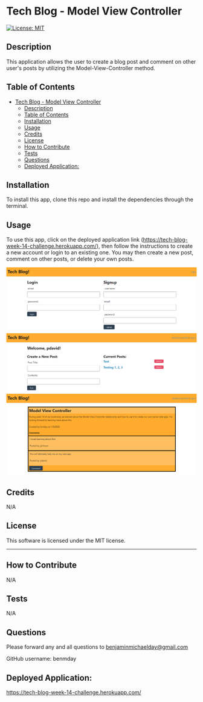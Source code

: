 # Tech Blog - Model View Controller

  [![License: MIT](https://img.shields.io/badge/License-MIT-yellow.svg)](https://opensource.org/licenses/MIT)

## Description
  
  This application allows the user to create a blog post and comment on other user's posts by utilizing the Model-View-Controller method. 
  
  
## Table of Contents
  
- [Tech Blog - Model View Controller](#tech-blog---model-view-controller)
  - [Description](#description)
  - [Table of Contents](#table-of-contents)
  - [Installation](#installation)
  - [Usage](#usage)
  - [Credits](#credits)
  - [License](#license)
  - [How to Contribute](#how-to-contribute)
  - [Tests](#tests)
  - [Questions](#questions)
  - [Deployed Application:](#deployed-application)
  
  
## Installation
  
  To install this app, clone this repo and install the dependencies through the terminal. 
  
  
## Usage
  
  To use this app, click on the deployed application link (https://tech-blog-week-14-challenge.herokuapp.com/), then follow the instructions to create a new account or login to an existing one. You may then create a new post, comment on other posts, or delete your own posts. 

  ![login screen](Assets/login-screen.png)
  ![profile](Assets/profile.png)
  ![blog post](Assets/blog-post.png)
      
  
## Credits
  
  N/A
  
  
## License
  
  This software is licensed under the MIT license.
  
  ---
  
  
## How to Contribute
  
  N/A
  
  
## Tests
  
  N/A
  
  
## Questions
  
  Please forward any and all questions to benjaminmichaelday@gmail.com
  
  GitHub username: benmday

## Deployed Application:

  https://tech-blog-week-14-challenge.herokuapp.com/